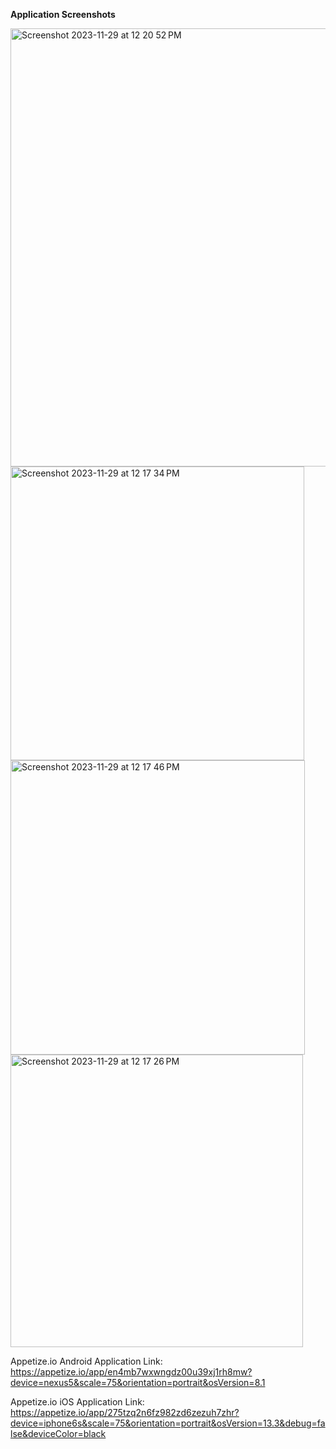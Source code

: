 
**Application Screenshots**

<img width="701" alt="Screenshot 2023-11-29 at 12 20 52 PM" src="https://github.com/hussainimdad004/userAuth/assets/54302244/18e90905-4e20-40c0-b59c-1bd82627958b">

<img width="470" alt="Screenshot 2023-11-29 at 12 17 34 PM" src="https://github.com/hussainimdad004/userAuth/assets/54302244/050e1c47-d212-4ef3-8d8d-0072deb10737">

<img width="471" alt="Screenshot 2023-11-29 at 12 17 46 PM" src="https://github.com/hussainimdad004/userAuth/assets/54302244/9283bbba-61dd-4bfe-9151-f8ea754fbc06">

<img width="468" alt="Screenshot 2023-11-29 at 12 17 26 PM" src="https://github.com/hussainimdad004/userAuth/assets/54302244/f1e25399-6127-4133-8671-21eac5efe319">



Appetize.io Android Application Link: 
https://appetize.io/app/en4mb7wxwngdz00u39xj1rh8mw?device=nexus5&scale=75&orientation=portrait&osVersion=8.1

Appetize.io iOS Application Link:
https://appetize.io/app/275tzq2n6fz982zd6zezuh7zhr?device=iphone6s&scale=75&orientation=portrait&osVersion=13.3&debug=false&deviceColor=black
